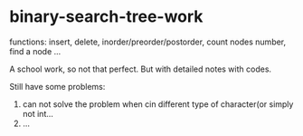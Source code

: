 # binary-search-tree-work
functions: insert, delete, inorder/preorder/postorder, count nodes number, find a node ...

A school work, so not that perfect.
But with detailed notes with codes.

Still have some problems: 
1. can not solve the problem when cin different type of character(or simply not int...
2. ...
